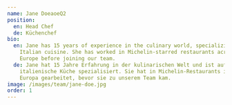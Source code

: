 ```yaml
---
name: Jane DoeaoeQ2
position:
  en: Head Chef
  de: Küchenchef
bio:
  en: Jane has 15 years of experience in the culinary world, specializing in
    Italian cuisine. She has worked in Michelin-starred restaurants across
    Europe before joining our team.
  de: Jane hat 15 Jahre Erfahrung in der kulinarischen Welt und ist auf die
    italienische Küche spezialisiert. Sie hat in Michelin-Restaurants in ganz
    Europa gearbeitet, bevor sie zu unserem Team kam.
image: /images/team/jane-doe.jpg
order: 1
---
```


